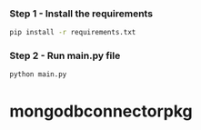 
### Step 1 - Install the requirements

```bash
pip install -r requirements.txt
```

### Step 2 - Run main.py file

```bash
python main.py
```
# mongodbconnectorpkg
